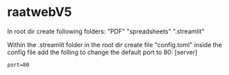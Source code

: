 # raatwebV5

In root dir create following folders:
  "PDF"
  "spreadsheets"
  ".streamlit"
 
Within the .streamlit folder in the root dir create file "config.toml"
  inside the config file add the folling to change the default port to 80:
    [server]

    port=80
